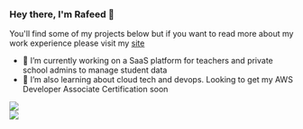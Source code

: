 ### Hey there, I'm Rafeed 👋

You'll find some of my projects below but if you want to read more about my work experience please visit my [site](https://rafeed.super.site/)

- 🔭 I’m currently working on a SaaS platform for teachers and private school admins to manage student data
- 🌱 I’m also learning about cloud tech and devops. Looking to get my AWS Developer Associate Certification soon

<a href="https://github.com/anuraghazra/github-readme-stats">
  <img align="middle" src="https://github-readme-stats.vercel.app/api/top-langs/?username=rafeedm" />
</a>
</br>
<a href="https://github.com/anuraghazra/github-readme-stats">
  <img align="middle" src="https://github-readme-stats.vercel.app/api?username=rafeedm&count_private=true&show_icons=true" />
</a>

<!--
- 🔭 I’m currently working on ...
- 🌱 I’m currently learning ...
- 👯 I’m looking to collaborate on ...
- 🤔 I’m looking for help with ...
- 💬 Ask me about ...
- 📫 How to reach me: ...
- 😄 Pronouns: ...
- ⚡ Fun fact: ...
-->
